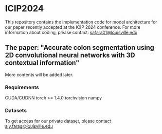 # ICIP2024
This repository contains the implementation code for model architecture for our paper recently accepted at the ICIP 2024 conference. For more information about coding, please contact: safara01@louisville.edu

## The paper: "Accurate colon segmentation using 2D convolutional neural networks with 3D contextual information"
More contents will be added later.

### Requirements
CUDA/CUDNN
torch >= 1.4.0
torchvision
numpy

### Datasets 
To get access for our private dataset, please contact aly.farag@louisville.edu

